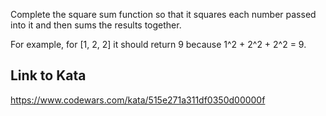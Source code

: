 Complete the square sum function so that it squares each number passed into it and then sums the results together.

For example, for [1, 2, 2] it should return 9 because 1^2 + 2^2 + 2^2 = 9.

## Link to Kata
https://www.codewars.com/kata/515e271a311df0350d00000f
